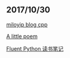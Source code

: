 ## 2017/10/30

[miloyip blog cpp](http://miloyip.com/2010/behind-cplusplus/)

[A little poem](http://group.jobbole.com/31920/)

[Fluent Python 读书笔记](http://python.jobbole.com/88735/)









